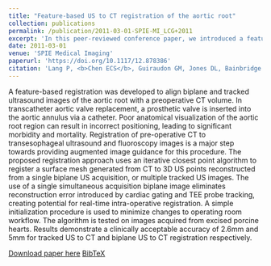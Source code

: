 ```yaml
---
title: "Feature-based US to CT registration of the aortic root"
collection: publications
permalink: /publication/2011-03-01-SPIE-MI_LCG+2011
excerpt: 'In this peer-reviewed conference paper, we introduced a feature-based registration to align biplane ultrasound images of the aortic root with a preoperative CT volume.'
date: 2011-03-01
venue: 'SPIE Medical Imaging'
paperurl: 'https://doi.org/10.1117/12.878386'
citation: 'Lang P, <b>Chen ECS</b>, Guiraudon GM, Jones DL, Bainbridge D, Chu MW, Drangova M, Hata N, Jain A, Peters TM, (2011). "Feature-based US to CT registration of the aortic root"; in <i>SPIE Medical Imaging: Visualization, Image-Guided Procedures, and Modeling</i>, 79641G, pp. 442-450.'
---
```


A feature-based registration was developed to align biplane and tracked ultrasound images of the aortic root with a preoperative CT volume. In transcatheter aortic valve replacement, a prosthetic valve is inserted into the aortic annulus via a catheter. Poor anatomical visualization of the aortic root region can result in incorrect positioning, leading to significant morbidity and mortality. Registration of pre-operative CT to transesophageal ultrasound and fluoroscopy images is a major step towards providing augmented image guidance for this procedure. The proposed registration approach uses an iterative closest point algorithm to register a surface mesh generated from CT to 3D US points reconstructed from a single biplane US acquisition, or multiple tracked US images. The use of a single simultaneous acquisition biplane image eliminates reconstruction error introduced by cardiac gating and TEE probe tracking, creating potential for real-time intra-operative registration. A simple initialization procedure is used to minimize changes to operating room workflow. The algorithm is tested on images acquired from excised porcine hearts. Results demonstrate a clinically acceptable accuracy of 2.6mm and 5mm for tracked US to CT and biplane US to CT registration respectively.

[Download paper here](https://doi.org/10.1117/12.878386) [BibTeX](./../files/bibtex/LCG+2011.bib)